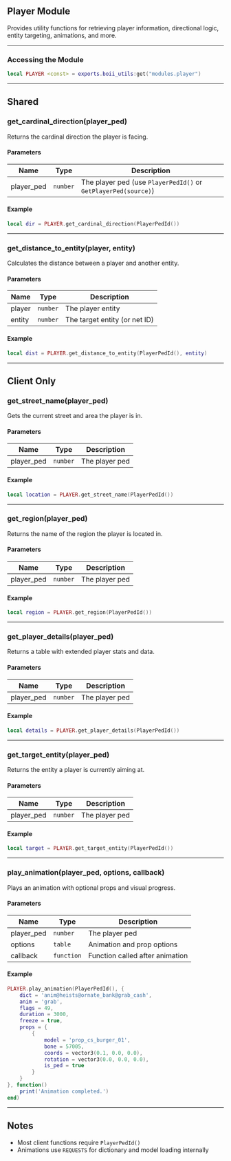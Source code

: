 ## Player Module

Provides utility functions for retrieving player information, directional logic, entity targeting, animations, and more.

---

### Accessing the Module

```lua
local PLAYER <const> = exports.boii_utils:get("modules.player")
```

---

## Shared

### get_cardinal_direction(player_ped)
Returns the cardinal direction the player is facing.

#### Parameters
| Name        | Type     | Description                                            |
|-------------|----------|--------------------------------------------------------|
| player_ped  | `number` | The player ped (use `PlayerPedId()` or `GetPlayerPed(source)`) |

#### Example
```lua
local dir = PLAYER.get_cardinal_direction(PlayerPedId())
```

---

### get_distance_to_entity(player, entity)
Calculates the distance between a player and another entity.

#### Parameters
| Name    | Type     | Description                        |
|---------|----------|------------------------------------|
| player  | `number` | The player entity                  |
| entity  | `number` | The target entity (or net ID)      |

#### Example
```lua
local dist = PLAYER.get_distance_to_entity(PlayerPedId(), entity)
```

---

## Client Only

### get_street_name(player_ped)
Gets the current street and area the player is in.

#### Parameters
| Name        | Type     | Description         |
|-------------|----------|---------------------|
| player_ped  | `number` | The player ped      |

#### Example
```lua
local location = PLAYER.get_street_name(PlayerPedId())
```

---

### get_region(player_ped)
Returns the name of the region the player is located in.

#### Parameters
| Name        | Type     | Description         |
|-------------|----------|---------------------|
| player_ped  | `number` | The player ped      |

#### Example
```lua
local region = PLAYER.get_region(PlayerPedId())
```

---

### get_player_details(player_ped)
Returns a table with extended player stats and data.

#### Parameters
| Name        | Type     | Description         |
|-------------|----------|---------------------|
| player_ped  | `number` | The player ped      |

#### Example
```lua
local details = PLAYER.get_player_details(PlayerPedId())
```

---

### get_target_entity(player_ped)
Returns the entity a player is currently aiming at.

#### Parameters
| Name        | Type     | Description         |
|-------------|----------|---------------------|
| player_ped  | `number` | The player ped      |

#### Example
```lua
local target = PLAYER.get_target_entity(PlayerPedId())
```

---

### play_animation(player_ped, options, callback)
Plays an animation with optional props and visual progress.

#### Parameters
| Name        | Type      | Description                         |
|-------------|-----------|-------------------------------------|
| player_ped  | `number`  | The player ped                      |
| options     | `table`   | Animation and prop options          |
| callback    | `function`| Function called after animation     |

#### Example
```lua
PLAYER.play_animation(PlayerPedId(), {
    dict = 'anim@heists@ornate_bank@grab_cash',
    anim = 'grab',
    flags = 49,
    duration = 3000,
    freeze = true,
    props = {
        {
            model = 'prop_cs_burger_01',
            bone = 57005,
            coords = vector3(0.1, 0.0, 0.0),
            rotation = vector3(0.0, 0.0, 0.0),
            is_ped = true
        }
    }
}, function()
    print('Animation completed.')
end)
```

---

## Notes
- Most client functions require `PlayerPedId()`
- Animations use `REQUESTS` for dictionary and model loading internally